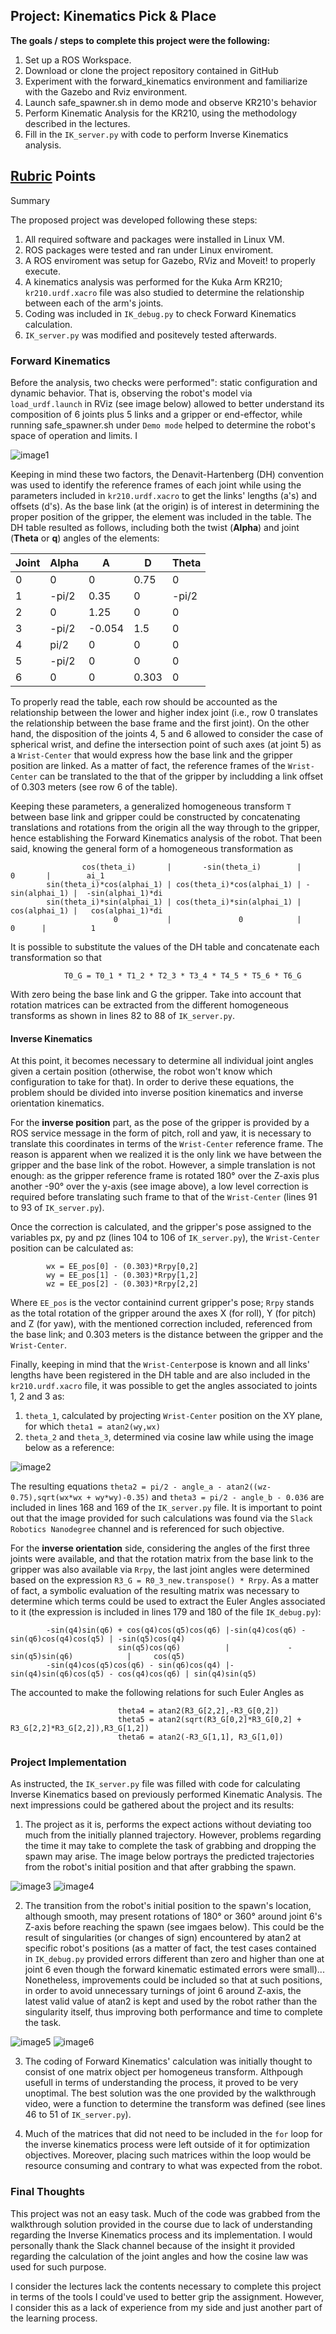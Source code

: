## Project: Kinematics Pick & Place

**The goals / steps to complete this project were the following:**  


1. Set up a ROS Workspace.
2. Download or clone the project repository contained in GitHub
3. Experiment with the forward_kinematics environment and familiarize with the Gazebo and Rviz environment.
4. Launch safe_spawner.sh in demo mode and observe KR210's behavior
5. Perform Kinematic Analysis for the  KR210, using the methodology described in the lectures. 
6. Fill in the `IK_server.py` with code to perform Inverse Kinematics analysis. 


[//]: # (Image References)
[image1]: ./joint_axes.png
[image2]: ./figure_theta123.png
[image3]: ./image1.png
[image4]: ./image2.png
[image5]: ./image3.png
[image6]: ./image4.png

## [Rubric](https://review.udacity.com/#!/rubrics/972/view) Points

Summary

The proposed project was developed following these steps:
1. All required software and packages were installed in Linux VM. 
2. ROS packages were tested and ran under Linux enviroment.
3. A ROS enviroment was setup for Gazebo, RViz and Moveit! to properly execute. 
4. A kinematics analysis was performed for the Kuka Arm KR210; `kr210.urdf.xacro` file was also studied to determine the relationship between each of the arm's joints.
5. Coding was included in `IK_debug.py` to check Forward Kinematics calculation. 
6. `IK_server.py` was modified and positevely tested afterwards. 

### Forward Kinematics
Before the analysis, two checks were performed": static configuration and dynamic behavior. That is, observing the robot's model via `load_urdf.launch` in RViz (see image below) allowed to better understand its composition of 6 joints plus 5 links and a gripper or end-effector, while running safe_spawner.sh under `Demo mode` helped to determine the robot's space of operation and limits. I

![image1]

Keeping in mind these two factors, the Denavit-Hartenberg (DH) convention was used to identify the reference frames of each joint while using the parameters included in `kr210.urdf.xacro` to get the links' lengths (a's) and offsets (d's). As the base link (at the origin) is of interest in determining the proper position of the gripper, the element was included in the table. The DH table resulted as follows, including both the twist (**Alpha**) and joint (**Theta** or **q**) angles of the elements:  

Joint|Alpha | A | D | Theta
--- | --- | --- | --- | ---
0 | 0     | 0      | 0.75 | 0
1 | -pi/2 | 0.35   | 0    | -pi/2
2 | 0     | 1.25   | 0    | 0
3 | -pi/2 | -0.054 | 1.5  | 0
4 | pi/2  | 0      | 0    | 0
5 | -pi/2 | 0      | 0    | 0
6 | 0     | 0      | 0.303| 0

To properly read the table, each row should be accounted as the relationship between the lower and higher index joint (i.e., row 0 translates the relationship between the base frame and the first joint). On the other hand, the disposition of the joints 4, 5 and 6 allowed to consider the case of spherical wrist, and define the intersection point of such axes (at joint 5) as a `Wrist-Center` that would express how the base link and the gripper position are linked. As a matter of fact, the reference frames of the `Wrist-Center` can be translated to the that of the gripper by includding a link offset of 0.303 meters (see row 6 of the table).  

Keeping these parameters, a generalized homogeneous transform `T` between base link and gripper could be constructed by concatenating translations and rotations from the origin all the way through to the gripper, hence establishing the Forward Kinematics analysis of the robot. That been said, knowing the general form of a homogeneous transformation as

                    cos(theta_i)       |       -sin(theta_i)        |        0       |        ai_1
            sin(theta_i)*cos(alphai_1) | cos(theta_i)*cos(alphai_1) | -sin(alphai_1) |  -sin(alphai_1)*di
            sin(theta_i)*sin(alphai_1) | cos(theta_i)*sin(alphai_1) |  cos(alphai_1) |   cos(alphai_1)*di
                           0           |               0            |	  0      |          1
                           
It is possible to substitute the values of the DH table and concatenate each transformation so that

                T0_G = T0_1 * T1_2 * T2_3 * T3_4 * T4_5 * T5_6 * T6_G

With zero being the base link and G the gripper. Take into account that rotation matrices can be extracted from the different homogeneous transforms as shown in lines 82 to 88 of `IK_server.py`.   

#### Inverse Kinematics 
At this point, it becomes necessary to determine all individual joint angles given a certain position (otherwise, the robot won't know which configuration to take for that). In order to derive these equations, the problem should be divided into inverse position kinematics and inverse orientation kinematics.

For the **inverse position** part, as the pose of the gripper is provided by a ROS service message in the form of pitch, roll and yaw, it is necessary to translate this coordinates in terms of the `Wrist-Center` reference frame. The reason is apparent when we realized it is the only link we have between the gripper and the base link of the robot. However, a simple translation is not enough: as the gripper reference frame is rotated 180° over the Z-axis plus another -90° over the y-axis (see image above), a low level correction is required before translating such frame to that of the `Wrist-Center` (lines 91 to 93 of `IK_server.py`).

Once the correction is calculated, and the gripper's pose assigned to the variables px, py and pz (lines 104 to 106 of `IK_server.py`), the `Wrist-Center` position can be calculated as:

            wx = EE_pos[0] - (0.303)*Rrpy[0,2]
            wy = EE_pos[1] - (0.303)*Rrpy[1,2]
            wz = EE_pos[2] - (0.303)*Rrpy[2,2]

Where `EE_pos` is the vector containind current gripper's pose; `Rrpy` stands as the total rotation of the gripper around the axes X (for roll), Y (for pitch) and Z (for yaw), with the mentioned correction included, referenced from the base link; and 0.303 meters is the distance between the gripper and the `Wrist-Center`. 

Finally, keeping in mind that the `Wrist-Center`pose is known and all links' lengths have been registered in the DH table and are also included in the `kr210.urdf.xacro` file, it was possible to get the angles associated to joints 1, 2 and 3 as:
1. `theta_1`,  calculated by projecting `Wrist-Center` position on the XY plane, for which `theta1 = atan2(wy,wx)`
2. `theta_2` and `theta_3`, determined via cosine law while using the image below as a reference:

![image2]

The resulting equations `theta2 = pi/2 - angle_a - atan2((wz-0.75),sqrt(wx*wx + wy*wy)-0.35)` and `theta3 = pi/2 - angle_b - 0.036` are included in lines 168 and 169 of the `IK_server.py` file. It is important to point out that the image provided for such calculations was found via the `Slack Robotics Nanodegree` channel and is referenced for such objective. 

For the **inverse orientation** side, considering the angles of the first three joints were available, and that the rotation matrix from the base link to the gripper was also available via `Rrpy`, the last joint angles were determined based on the expression `R3_G = R0_3_new.transpose() * Rrpy`. As a matter of fact, a symbolic evaluation of the resulting matrix was necessary to determine which terms could be used to extract the Euler Angles associated to it (the expression is included in lines 179 and 180 of the file `IK_debug.py`):

            -sin(q4)sin(q6) + cos(q4)cos(q5)cos(q6) |-sin(q4)cos(q6) - sin(q6)cos(q4)cos(q5) | -sin(q5)cos(q4)
                            sin(q5)cos(q6)          |             -sin(q5)sin(q6)            |     cos(q5)
            -sin(q4)cos(q5)cos(q6) - sin(q6)cos(q4) |-sin(q4)sin(q6)cos(q5) - cos(q4)cos(q6) | sin(q4)sin(q5)

The accounted to make the following relations for such Euler Angles as

                            theta4 = atan2(R3_G[2,2],-R3_G[0,2]) 
                            theta5 = atan2(sqrt(R3_G[0,2]*R3_G[0,2] + R3_G[2,2]*R3_G[2,2]),R3_G[1,2])
                            theta6 = atan2(-R3_G[1,1], R3_G[1,0])


### Project Implementation
As instructed, the `IK_server.py` file was filled with code for calculating Inverse Kinematics based on previously performed Kinematic Analysis. The next impressions could be gathered about the project and its results:

1. The project as it is, performs the expect actions without deviating too much from the initially planned trajectory. However, problems regarding the time it may take to complete the task of grabbing and dropping the spawn may arise. The image below portrays the predicted trajectories from the robot's initial position and that after grabbing the spawn. 

![image3]  ![image4]

2. The transition from the robot's initial position to the spawn's location, although smooth, may present rotations of 180° or 360° around joint 6's Z-axis before reaching the spawn (see imgaes below). This could be the result of singularities (or changes of sign) encountered by atan2 at specific robot's positions (as a matter of fact, the test cases contained in `IK_debug.py` provided errors different than zero and higher than one at joint 6 even though the forward kinematic estimated errors were small)... Nonetheless, improvements could be included so that at such positions, in order to avoid unnecessary turnings of joint 6 around Z-axis, the latest valid value of atan2 is kept and used by the robot rather than the singularity itself, thus improving both performance and time to complete the task.

![image5]  ![image6]

3. The coding of Forward Kinematics' calculation was initially thought to consist of one matrix object per homogeneus transform. Althpough usefull in terms of understanding the process, it proved to be very unoptimal. The best solution was the one provided by the walkthrough video, were a function to determine the transform was defined (see lines 46 to 51 of `IK_server.py`). 

4. Much of the matrices that did not need to be included in the `for` loop for the inverse kinematics process were left outside of it for optimization objectives. Moreover, placing such matrices within the loop would be resource consuming and contrary to what was expected from the robot. 

### Final Thoughts

This project was not an easy task. Much of the code was grabbed from the walkthrough solution provided in the course due to lack of understanding regarding the Inverse Kinematics process and its implementation. I would personally thank the Slack channel because of the insight it provided regarding the calculation of the joint angles and how the cosine law was used for such purpose. 

I consider the lectures lack the contents necessary to complete this project in terms of the tools I could've used to better grip the assignment. However, I consider this as a lack of experience from my side and just another part of the learning process.  


